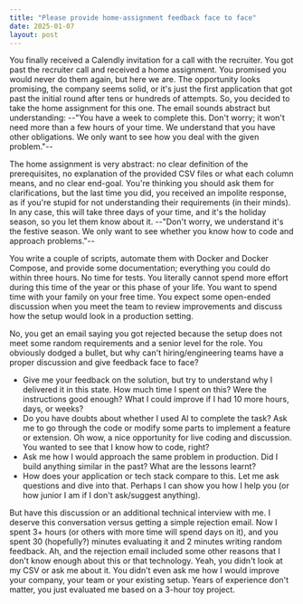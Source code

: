 ```yaml
---
title: "Please provide home-assignment feedback face to face"
date: 2025-01-07
layout: post
---
```


You finally received a Calendly invitation for a call with the recruiter. You got past the recruiter call and received a home assignment. You promised you would never do them again, but here we are. The opportunity looks promising, the company seems solid, or it's just the first application that got past the initial round after tens or hundreds of attempts. So, you decided to take the home assignment for this one. The email sounds abstract but understanding:
--"You have a week to complete this. Don't worry; it won't need more than a few hours of your time. We understand that you have other obligations. We only want to see how you deal with the given problem."--

The home assignment is very abstract: no clear definition of the prerequisites, no explanation of the provided CSV files or what each column means, and no clear end-goal. You're thinking you should ask them for clarifications, but the last time you did, you received an impolite response, as if you're stupid for not understanding their requirements (in their minds). In any case, this will take three days of your time, and it's the holiday season, so you let them know about it.
--"Don't worry, we understand it's the festive season. We only want to see whether you know how to code and approach problems."--

You write a couple of scripts, automate them with Docker and Docker Compose, and provide some documentation; everything you could do within three hours. No time for tests. You literally cannot spend more effort during this time of the year or this phase of your life. You want to spend time with your family on your free time. You expect some open-ended discussion when you meet the team to review improvements and discuss how the setup would look in a production setting. 

No, you get an email saying you got rejected because the setup does not meet some random requirements and a senior level for the role. You obviously dodged a bullet, but why can't hiring/engineering teams have a proper discussion and give feedback face to face? 

- Give me your feedback on the solution, but try to understand why I delivered it in this state. How much time I spent on this? Were the instructions good enough? What I could improve if I had 10 more hours, days, or weeks?
- Do you have doubts about whether I used AI to complete the task? Ask me to go through the code or modify some parts to implement a feature or extension. Oh wow, a nice opportunity for live coding and discussion. You wanted to see that I know how to code, right?
- Ask me how I would approach the same problem in production. Did I build anything similar in the past? What are the lessons learnt? 
- How does your application or tech stack compare to this. Let me ask questions and dive into that. Perhaps I can show you how I help you (or how junior I am if I don't ask/suggest anything).

But have this discussion or an additional technical interview with me. I deserve this conversation versus getting a simple rejection email. Now I spent 3+ hours (or others with more time will spend days on it), and you spent 30 (hopefully?) minutes evaluating it and 2 minutes writing random feedback. Ah, and the rejection email included some other reasons that I don't know enough about this or that technology. Yeah, you didn't look at my CSV or ask me about it. You didn't even ask me how I would improve your company, your team or your existing setup. Years of experience don't matter, you just evaluated me based on a 3-hour toy project. 
